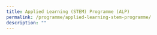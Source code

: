 ```yaml
---
title: Applied Learning (STEM) Programme (ALP)
permalink: /programme/applied-learning-stem-programme/
description: ""
---
```


